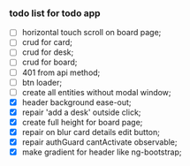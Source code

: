 ### todo list for todo app

- [ ] horizontal touch scroll on board page;
- [ ] crud for card;
- [ ] crud for desk;
- [ ] crud for board;
- [ ] 401 from api method;
- [ ] btn loader;
- [ ] create all entities without modal window;
- [x] header background ease-out;
- [x] repair 'add a desk' outside click; 
- [x] create full height for board page;
- [x] repair on blur card details edit button;
- [x] repair authGuard cantActivate observable;
- [x] make gradient for header like ng-bootstrap;